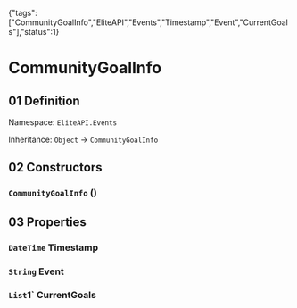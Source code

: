 {"tags":["CommunityGoalInfo","EliteAPI","Events","Timestamp","Event","CurrentGoals"],"status":1}

# CommunityGoalInfo

## 01 Definition

Namespace: `EliteAPI.Events`

Inheritance: `Object` → `CommunityGoalInfo`

## 02 Constructors

### `CommunityGoalInfo` ()

## 03 Properties

### `DateTime` Timestamp

### `String` Event

### `List`1` CurrentGoals

